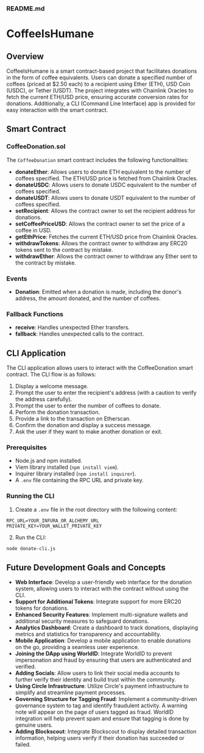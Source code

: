### README.md

# CoffeeIsHumane

## Overview

CoffeeIsHumane is a smart contract-based project that facilitates donations in the form of coffee equivalents. Users can donate a specified number of coffees (priced at $2.50 each) to a recipient using Ether (ETH), USD Coin (USDC), or Tether (USDT). The project integrates with Chainlink Oracles to fetch the current ETH/USD price, ensuring accurate conversion rates for donations. Additionally, a CLI (Command Line Interface) app is provided for easy interaction with the smart contract.

## Smart Contract

### CoffeeDonation.sol

The `CoffeeDonation` smart contract includes the following functionalities:

- **donateEther**: Allows users to donate ETH equivalent to the number of coffees specified. The ETH/USD price is fetched from Chainlink Oracles.
- **donateUSDC**: Allows users to donate USDC equivalent to the number of coffees specified.
- **donateUSDT**: Allows users to donate USDT equivalent to the number of coffees specified.
- **setRecipient**: Allows the contract owner to set the recipient address for donations.
- **setCoffeePriceUSD**: Allows the contract owner to set the price of a coffee in USD.
- **getEthPrice**: Fetches the current ETH/USD price from Chainlink Oracles.
- **withdrawTokens**: Allows the contract owner to withdraw any ERC20 tokens sent to the contract by mistake.
- **withdrawEther**: Allows the contract owner to withdraw any Ether sent to the contract by mistake.

### Events

- **Donation**: Emitted when a donation is made, including the donor's address, the amount donated, and the number of coffees.

### Fallback Functions

- **receive**: Handles unexpected Ether transfers.
- **fallback**: Handles unexpected calls to the contract.

## CLI Application

The CLI application allows users to interact with the CoffeeDonation smart contract. The CLI flow is as follows:

1. Display a welcome message.
2. Prompt the user to enter the recipient's address (with a caution to verify the address carefully).
3. Prompt the user to enter the number of coffees to donate.
4. Perform the donation transaction.
5. Provide a link to the transaction on Etherscan.
6. Confirm the donation and display a success message.
7. Ask the user if they want to make another donation or exit.

### Prerequisites

- Node.js and npm installed.
- Viem library installed (`npm install viem`).
- Inquirer library installed (`npm install inquirer`).
- A `.env` file containing the RPC URL and private key.

### Running the CLI

1. Create a `.env` file in the root directory with the following content:

```env
RPC_URL=YOUR_INFURA_OR_ALCHEMY_URL
PRIVATE_KEY=YOUR_WALLET_PRIVATE_KEY
```

2. Run the CLI:

```bash
node donate-cli.js
```

## Future Development Goals and Concepts

- **Web Interface**: Develop a user-friendly web interface for the donation system, allowing users to interact with the contract without using the CLI.
- **Support for Additional Tokens**: Integrate support for more ERC20 tokens for donations.
- **Enhanced Security Features**: Implement multi-signature wallets and additional security measures to safeguard donations.
- **Analytics Dashboard**: Create a dashboard to track donations, displaying metrics and statistics for transparency and accountability.
- **Mobile Application**: Develop a mobile application to enable donations on the go, providing a seamless user experience.
- **Joining the DApp using WorldID**: Integrate WorldID to prevent impersonation and fraud by ensuring that users are authenticated and verified.
- **Adding Socials**: Allow users to link their social media accounts to further verify their identity and build trust within the community.
- **Using Circle Infrastructure**: Utilize Circle's payment infrastructure to simplify and streamline payment processes.
- **Governing Structure for Tagging Fraud**: Implement a community-driven governance system to tag and identify fraudulent activity. A warning note will appear on the page of users tagged as fraud. WorldID integration will help prevent spam and ensure that tagging is done by genuine users.
- **Adding Blockscout**: Integrate Blockscout to display detailed transaction information, helping users verify if their donation has succeeded or failed.
